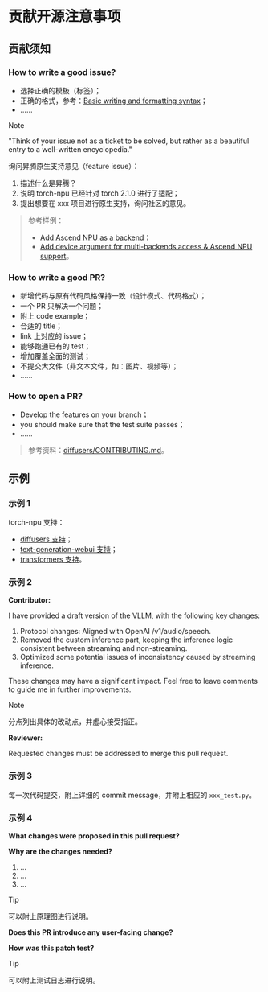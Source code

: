 # 贡献开源注意事项

## 贡献须知

### How to write a good issue?

- 选择正确的模板（标签）；
- 正确的格式，参考：[<u>Basic writing and formatting syntax</u>](https://docs.github.com/en/get-started/writing-on-github/getting-started-with-writing-and-formatting-on-github/basic-writing-and-formatting-syntax)；
- ……

> [!NOTE]
> "Think of your issue not as a ticket to be solved, but rather as a beautiful entry to a well-written encyclopedia."

询问昇腾原生支持意见（feature issue）：

1. 描述什么是昇腾？
2. 说明 torch-npu 已经针对 torch 2.1.0 进行了适配；
3. 提出想要在 xxx 项目进行原生支持，询问社区的意见。

> 参考样例：
>
> - [<u>Add Ascend NPU as a backend</u>](https://github.com/Lightning-AI/pytorch-lightning/issues/19498)；
> - [<u>Add device argument for multi-backends access & Ascend NPU support</u>](https://github.com/facebookresearch/detectron2/issues/5285)。

### How to write a good PR?

- 新增代码与原有代码风格保持一致（设计模式、代码格式）；
- 一个 PR 只解决一个问题；
- 附上 code example；
- 合适的 title；
- link 上对应的 issue；
- 能够跑通已有的 test；
- 增加覆盖全面的测试；
- 不提交大文件（非文本文件，如：图片、视频等）；
- ……

### How to open a PR?

- Develop the features on your branch；
- you should make sure that the test suite passes；
- ……

> 参考资料：[<u>diffusers/CONTRIBUTING.md</u>](https://github.com/huggingface/diffusers/blob/main/CONTRIBUTING.md#how-to-write-a-good-pr)。

## 示例

### 示例 1

torch-npu 支持：

- [<u>diffusers 支持</u>](https://github.com/huggingface/diffusers/pull/7144)；
- [<u>text-generation-webui 支持</u>](https://github.com/oobabooga/text-generation-webui/pull/5541)；
- [<u>transformers 支持</u>](https://github.com/huggingface/transformers/pull/24879)。

### 示例 2

**Contributor:**

I have provided a draft version of the VLLM, with the following key changes:

1. Protocol changes: Aligned with OpenAI /v1/audio/speech.
2. Removed the custom inference part, keeping the inference logic consistent between streaming and non-streaming.
3. Optimized some potential issues of inconsistency caused by streaming inference.

These changes may have a significant impact. Feel free to leave comments to guide me in further improvements.

> [!NOTE]
> 分点列出具体的改动点，并虚心接受指正。

**Reviewer:**

Requested changes must be addressed to merge this pull request.

### 示例 3

每一次代码提交，附上详细的 commit message，并附上相应的 `xxx_test.py`。

### 示例 4

**What changes were proposed in this pull request?**

**Why are the changes needed?**

1. ...
2. ...
3. ...

> [!TIP]
> 可以附上原理图进行说明。

**Does this PR introduce any user-facing change?**

**How was this patch test?**

> [!TIP]
> 可以附上测试日志进行说明。
